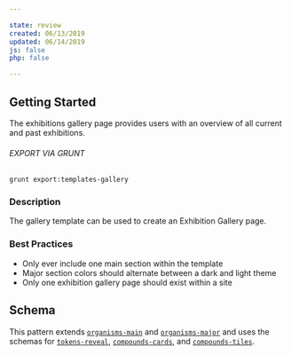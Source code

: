 ```yaml
---

state: review
created: 06/13/2019
updated: 06/14/2019
js: false
php: false

---
```


## Getting Started

The exhibitions gallery page provides users with an overview of all current and past exhibitions.

###### EXPORT VIA GRUNT

```
grunt export:templates-gallery
```


### Description

The gallery template can be used to create an Exhibition Gallery page.


### Best Practices

- Only ever include one main section within the template
- Major section colors should alternate between a dark and light theme
- Only one exhibition gallery page should exist within a site


## Schema

This pattern extends [`organisms-main`][organisms-main] and [`organisms-major`][organisms-major] and uses the schemas for [`tokens-reveal`][tokens-reveal], [`compounds-cards`][compounds-cards], and [`compounds-tiles`][compounds-tiles].

[organisms-main]: /patterns/50-organisms-sections-main/50-organisms-sections-main.html
[organisms-major]: /patterns/50-organisms-sections-major/50-organisms-sections-major.html
[tokens-reveal]: /patterns/10-tokens-10-globals-reveal/10-tokens-10-globals-reveal.html
[compounds-cards]: /patterns/40-compounds-cards-cards/40-compounds-cards-cards.html
[compounds-tiles]: /patterns/40-compounds-tiles-tiles/40-compounds-tiles-tiles.html
